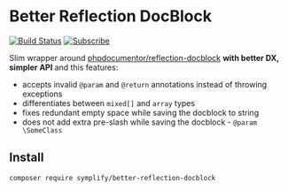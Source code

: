 # Better Reflection DocBlock

[![Build Status](https://img.shields.io/travis/Symplify/BetterReflectionDocBlock/master.svg?style=flat-square)](https://travis-ci.org/Symplify/BetterReflectionDocBlock)
[![Subscribe](https://img.shields.io/badge/subscribe-to--releases-green.svg?style=flat-square)](https://libraries.io/packagist/symplify%2Fbetter-reflection-docblock)


Slim wrapper around [phpdocumentor/reflection-docblock](https://github.com/phpDocumentor/ReflectionDocBlock) **with better DX, simpler API** and this features:

- accepts invalid `@param` and `@return` annotations instead of throwing exceptions
- differentiates between `mixed[]` and `array` types
- fixes redundant empty space while saving the docblock to string
- does not add extra pre-slash while saving the docblock - `@param \SomeClass`


## Install

```bash
composer require symplify/better-reflection-docblock
```
